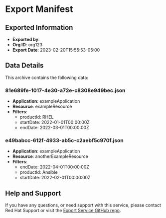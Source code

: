 # Export Manifest

## Exported Information
- **Exported by**: 
- **Org ID**: org123
- **Export Date**: 2023-02-20T15:55:53-05:00

## Data Details
This archive contains the following data:

### 81e689fe-1017-4e30-a72e-c8308e949bec.json
- **Application**: exampleApplication
- **Resource**: exampleResource
- **Filters**: 
  - productId: RHEL
  - startDate: 2022-01-01T00:00:00Z
  - endDate: 2022-03-01T00:00:00Z

### e49babcc-612f-4933-ab5c-c2aebf5c970f.json
- **Application**: exampleApplication
- **Resource**: anotherExampleResource
- **Filters**: 
  - endDate: 2022-04-01T00:00:00Z
  - productId: Ansible
  - startDate: 2022-02-01T00:00:00Z

## Help and Support
If you have any questions, or need support with this service, please contact Red Hat Support or visit the [Export Service GitHub repo](https://github.com/RedHatInsights/export-service-go/).
